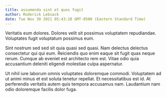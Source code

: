 ```yaml
---
title: assumenda sint et quos fugit
author: Roderick Lebsack
date: Tue Nov 30 2021 05:43:28 GMT-0500 (Eastern Standard Time)
---
```

Veritatis eum dolores. Dolores velit sit possimus voluptatem repudiandae. Voluptates fugit voluptatum possimus eum.

 Sint nostrum sed sed sit quia quasi sed quasi. Nam delectus delectus consectetur qui qui eum. Reiciendis quo enim eaque sit fugit quas neque rerum. Cumque ab eveniet est architecto rem est. Vitae odio quia accusantium deleniti eligendi molestiae culpa aspernatur.

 Ut nihil iure laborum omnis voluptates doloremque commodi. Voluptatem ad ut animi minus et est soluta tenetur repellat. Et necessitatibus est id. At perferendis veritatis autem quis tempora accusamus nam. Laudantium nam odio doloremque facilis dolor fuga.